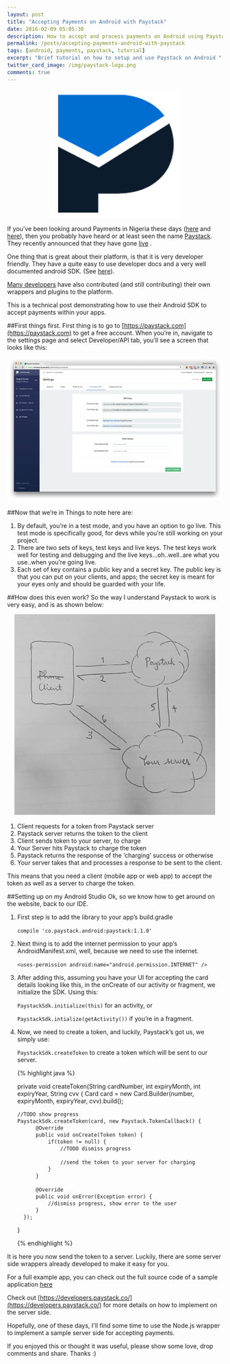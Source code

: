 ```yaml
---
layout: post
title: "Accepting Payments on Android with Paystack"
date: 2016-02-09 05:05:30
description: How to accept and process payments on Android using Paystack
permalink: /posts/accepting-payments-android-with-paystack
tags: [android, payments, paystack, tutorial]
excerpt: "Brief tutorial on how to setup and use Paystack on Android "
twitter_card_image: /img/paystack-logo.png
comments: true
---
```

<p align="center">
	<img src="/img/paystack-logo.png">
</p>

If you’ve been looking around Payments in Nigeria these days ([here](http://radar.techcabal.com/t/which-nigerian-online-payment-startup-wins-your-love/2772) and [here](https://techpoint.ng/2016/01/18/theres-no-market-yet-for-stripe-in-nigeria/)),
then you probably have heard or at least seen the name [Paystack](https://paystack.com).
They recently announced that they have gone [live](http://radar.techcabal.com/t/paystack-is-live/4161 ) .


One thing that is great about their platform, is that it is very developer friendly.
They have a quite easy to use developer docs and a very well documented android SDK. (See [here](https://github.com/PaystackHQ/paystack-android)).


[Many developers](https://developers.paystack.co/docs/libraries-and-plugins) have also contributed (and still contributing) their own wrappers and plugins to the platform.

This is a technical post demonstrating how to use their Android SDK to accept payments within your apps.

##First things first.
First thing is to go to [https://paystack.com](https://paystack.com) to get a free account.
When you’re in, navigate to the settings page and select Developer/API tab, you’ll see a screen that looks like this:

<p align="center">
	<img src="/img/paystack-dashboard.png">
</p>

##Now that we’re in
Things to note here are:

1. By default, you’re in a test mode, and you have an option to go live. This test mode is specifically good, for devs while you’re still working on your project.
2. There are two sets of keys, test keys and live keys. The test keys work well for testing and debugging and the live keys...oh..well..are what you use..when you’re going live.
3. Each set of key contains a public key and a secret key. The public key is that you can put on your clients, and apps; the secret key is meant for your eyes only and should be guarded with your life.

##How does this even work?
So the way I understand Paystack to work is very easy, and is as shown below:

<p align="center">
	<img src="/img/paystack-how-it-works.png">
</p>

1. Client requests for a token from Paystack server
2. Paystack server returns the token to the client
3. Client sends token to your server, to charge
4. Your Server hits Paystack to charge the token
5. Paystack returns the response of the ‘charging’ success or otherwise
6. Your server takes that and processes a response to be sent to the client.

This means that you need a client (mobile app or web app) to accept the token as well as a server to charge the token.

##Setting up on my Android Studio
Ok, so we know how to get around on the website, back to our IDE.

1. First step is to add the library to your app’s build.gradle

    `compile 'co.paystack.android:paystack:1.1.0'`

2. Next thing is to add the internet permission to your app’s AndroidManifest.xml, well, because we need to use the internet.

    `<uses-permission android:name="android.permission.INTERNET" />`

3. After adding this, assuming you have your UI for accepting the card details looking like this, in the onCreate of our activity or fragment, we initialize the SDK. Using this:

    `PaystackSdk.initialize(this)` for an activity, or

    `PaystackSdk.intialize(getActivity())` if you’re in a fragment.

4.  Now, we need to create a token, and luckily, Paystack’s got us, we simply use:

    `PaystackSdk.createToken` to create a token which will be sent to our server.

    {% highlight java %}

    private void createToken(String cardNumber, int expiryMonth, int expiryYear, String cvv {
        Card card = new Card.Builder(number, expiryMonth, expiryYear, cvv).build();

        //TODO show progress
        PaystackSdk.createToken(card, new Paystack.TokenCallback() {
              @Override
              public void onCreate(Token token) {
                  if(token != null) {
                      //TODO dismiss progress

                      //send the token to your server for charging
                  }
              }

              @Override
              public void onError(Exception error) {
                  //dismiss progress, show error to the user
              }
          });
      }

    {% endhighlight %}

It is here you now send the token to a server. Luckily, there are some server side wrappers already developed to make it easy for you.

For a full example app, you can check out the full source code of a sample application [here](https://github.com/segunfamisa/PaystackSample)


Check out [https://developers.paystack.co/](https://developers.paystack.co/) for more details on how to implement on the server side.

Hopefully, one of these days, I'll find some time to use the Node.js wrapper to implement a sample server side for accepting payments.

If you enjoyed this or thought it was useful, please show some love, drop comments and share. Thanks :)
